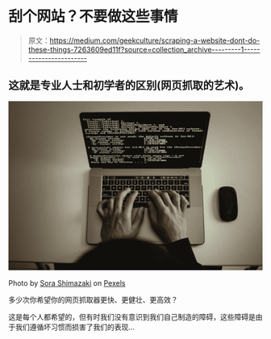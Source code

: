 # 刮个网站？不要做这些事情

> 原文：<https://medium.com/geekculture/scraping-a-website-dont-do-these-things-7263609ed11f?source=collection_archive---------1----------------------->

## 这就是专业人士和初学者的区别(网页抓取的艺术)。

![](img/6c8fa08e86f7d9cb511301657c4d6150.png)

Photo by [Sora Shimazaki](https://www.pexels.com/@sora-shimazaki) on [Pexels](https://www.pexels.com/photo/crop-faceless-developer-working-on-software-code-on-laptop-5926382/)

多少次你希望你的网页抓取器更快、更健壮、更高效？

这是每个人都希望的，但有时我们没有意识到我们自己制造的障碍，这些障碍是由于我们遵循坏习惯而损害了我们的表现…